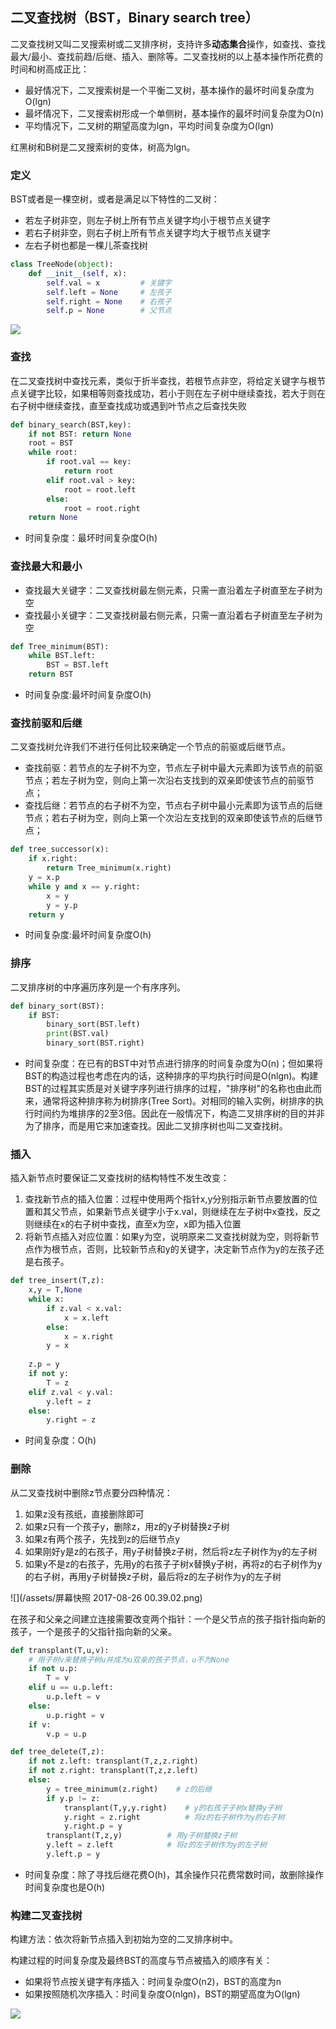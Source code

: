 ## 二叉查找树（BST，Binary search tree）
二叉查找树又叫二叉搜索树或二叉排序树，支持许多**动态集合**操作，如查找、查找最大/最小、查找前趋/后继、插入、删除等。二叉查找树的以上基本操作所花费的时间和树高成正比：
- 最好情况下，二叉搜索树是一个平衡二叉树，基本操作的最坏时间复杂度为O(lgn)
- 最坏情况下，二叉搜索树形成一个单侧树，基本操作的最坏时间复杂度为O(n)
- 平均情况下，二叉树的期望高度为lgn，平均时间复杂度为O(lgn)

红黑树和B树是二叉搜索树的变体，树高为lgn。

### 定义
BST或者是一棵空树，或者是满足以下特性的二叉树：
- 若左子树非空，则左子树上所有节点关键字均小于根节点关键字
- 若右子树非空，则右子树上所有节点关键字均大于根节点关键字
- 左右子树也都是一棵儿茶查找树

```python
class TreeNode(object):
    def __init__(self, x):
        self.val = x         # 关键字
        self.left = None     # 左孩子
        self.right = None    # 右孩子
        self.p = None        # 父节点
```

![](http://farm9.staticflickr.com/8191/8081902152_cf74274d43.jpg)

### 查找
在二叉查找树中查找元素，类似于折半查找，若根节点非空，将给定关键字与根节点关键字比较，如果相等则查找成功，若小于则在左子树中继续查找，若大于则在右子树中继续查找，直至查找成功或遇到叶节点之后查找失败

```python
def binary_search(BST,key):
    if not BST: return None
    root = BST
    while root:
        if root.val == key:
            return root
        elif root.val > key:
            root = root.left
        else:
            root = root.right
    return None
```
- 时间复杂度：最坏时间复杂度O(h)

### 查找最大和最小
- 查找最大关键字：二叉查找树最左侧元素，只需一直沿着左子树直至左子树为空
- 查找最小关键字：二叉查找树最右侧元素，只需一直沿着右子树直至左子树为空

```python
def Tree_minimum(BST):
    while BST.left:
        BST = BST.left
    return BST
```
- 时间复杂度:最坏时间复杂度O(h)

### 查找前驱和后继
二叉查找树允许我们不进行任何比较来确定一个节点的前驱或后继节点。

- 查找前驱：若节点的左子树不为空，节点左子树中最大元素即为该节点的前驱节点；若左子树为空，则向上第一次沿右支找到的双亲即使该节点的前驱节点；
- 查找后继：若节点的右子树不为空，节点右子树中最小元素即为该节点的后继节点；若右子树为空，则向上第一个次沿左支找到的双亲即使该节点的后继节点；

```python
def tree_successor(x):
    if x.right:
        return Tree_minimum(x.right)
    y = x.p
    while y and x == y.right:
        x = y
        y = y.p
    return y
```
- 时间复杂度:最坏时间复杂度O(h)

### 排序
二叉排序树的中序遍历序列是一个有序序列。

```python
def binary_sort(BST):
    if BST:
        binary_sort(BST.left)
        print(BST.val)
        binary_sort(BST.right)        
```

- 时间复杂度：在已有的BST中对节点进行排序的时间复杂度为O(n)；但如果将BST的构造过程也考虑在内的话，这种排序的平均执行时间是O(nlgn)。构建BST的过程其实质是对关键字序列进行排序的过程，"排序树"的名称也由此而来，通常将这种排序称为树排序(Tree Sort)。对相同的输入实例，树排序的执行时间约为堆排序的2至3倍。因此在一般情况下，构造二叉排序树的目的并非为了排序，而是用它来加速查找。因此二叉排序树也叫二叉查找树。

### 插入
插入新节点时要保证二叉查找树的结构特性不发生改变：

1. 查找新节点的插入位置：过程中使用两个指针x,y分别指示新节点要放置的位置和其父节点，如果新节点关键字小于x.val，则继续在左子树中x查找，反之则继续在x的右子树中查找，直至x为空，x即为插入位置
2. 将新节点插入对应位置：如果y为空，说明原来二叉查找树就为空，则将新节点作为根节点，否则，比较新节点和y的关键字，决定新节点作为y的左孩子还是右孩子。

```python
def tree_insert(T,z):
    x,y = T,None
    while x:
        if z.val < x.val:
            x = x.left
        else:
            x = x.right
        y = x
    
    z.p = y
    if not y:
        T = z
    elif z.val < y.val:
        y.left = z
    else:
        y.right = z
```

- 时间复杂度：O(h)

### 删除
从二叉查找树中删除z节点要分四种情况：

1. 如果z没有孩纸，直接删除即可
2. 如果z只有一个孩子y，删除z，用z的y子树替换z子树
3. 如果z有两个孩子，先找到z的后继节点y
  1. 如果刚好y是z的右孩子，用y子树替换z子树，然后将z左子树作为y的左子树
  2. 如果y不是z的右孩子，先用y的右孩子子树x替换y子树，再将z的右子树作为y的右子树，再用y子树替换z子树，最后将z的左子树作为y的左子树

![](/assets/屏幕快照 2017-08-26 00.39.02.png)


在孩子和父亲之间建立连接需要改变两个指针：一个是父节点的孩子指针指向新的孩子，一个是孩子的父指针指向新的父亲。

```python
def transplant(T,u,v):
    # 用子树v来替换子树u并成为u双亲的孩子节点，u不为None
    if not u.p:
        T = v
    elif u == u.p.left:
        u.p.left = v
    else:
        u.p.right = v
    if v:
        v.p = u.p

def tree_delete(T,z):
    if not z.left: transplant(T,z,z.right)
    if not z.right: transplant(T,z,z.left)
    else:
        y = tree_minimum(z.right)    # z的后继
        if y.p != z:
            transplant(T,y,y.right)    # y的右孩子子树x替换y子树
            y.right = z.right          # 将z的右子树作为y的右子树
            y.right.p = y
        transplant(T,z,y)          # 用y子树替换z子树
        y.left = z.left            # 将z的左子树作为y的左子树
        y.left.p = y

```
- 时间复杂度：除了寻找后继花费O(h)，其余操作只花费常数时间，故删除操作时间复杂度也是O(h)

### 构建二叉查找树
构建方法：依次将新节点插入到初始为空的二叉排序树中。

构建过程的时间复杂度及最终BST的高度与节点被插入的顺序有关：

- 如果将节点按关键字有序插入：时间复杂度O(n2)，BST的高度为n
- 如果按照随机次序插入：时间复杂度O(nlgn)，BST的期望高度为O(lgn)

![](http://img.blog.csdn.net/20160926115241023?watermark/2/text/aHR0cDovL2Jsb2cuY3Nkbi5uZXQv/font/5a6L5L2T/fontsize/400/fill/I0JBQkFCMA==/dissolve/70/gravity/Center)












